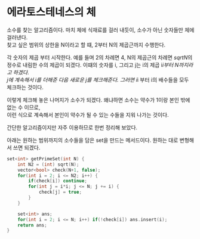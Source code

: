 에라토스테네스의 체
====

소수를 찾는 알고리즘이다. 마치 체에 식재료를 걸러 내듯이, 소수가 아닌 숫자들만 체에 걸러낸다.    
찾고 싶은 범위의 상한을 N이라고 할 떄, 2부터 N의 제곱근까지 수행한다.    

각 숫자의 제곱 부터 시작한다. 예를 들며 2의 차례면 4, N의 제곱근의 차례면 $sqrt{N}$의 정수로 내림한 수의 제곱이 되겠다.
이떄의 숫자를 i, 그리고 j는 i의 제곱 i*i부터 N까지라고 하겠다.    
j에 계속해서 i를 더해준 다음 새로운 j를 체크해준다.
그러면 i*i 부터 i의 배수들을 모두 체크하는 것이다.

이렇게 체크해 놓은 나머지가 소수가 되겠다. 왜냐하면 소수는 약수가 1이랑 본인 밖에 없는 수 이므로,    
이런 식으로 계속해서 본인이 약수가 될 수 있는 수들을 지워 나가는 것이다.

간단한 알고리즘이지만 자주 이용하므로 한번 정리해 보았다.

아래는 원하는 범위까지의 소수들을 담은 set을 만드는 메서드이다. 원하는 대로 변형해서 쓰면 되겠다.
```C++
set<int> getPrimeSet(int N) {
    int N2 = (int) sqrt(N);
    vector<bool> check(N+1, false);
    for(int i = 2; i <= N2; i++) {
        if(check[i]) continue;
        for(int j = i*i; j <= N; j += i) {
            check[j] = true;
        }
    }

    set<int> ans;
    for(int i = 2; i <= N; i++) if(!check[i]) ans.insert(i);
    return ans;
}
```
